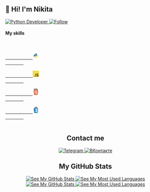 <!-- About me -->
<h2>👋 Hi! I'm Nikita</h2>
<a href="https://img.shields.io/badge/Python%20Developer-blue?style=flat-square&logo=python&logoColor=white">
	<img src="https://img.shields.io/badge/Python%20Developer-blue?style=flat-square&logo=python&logoColor=white" alt="Python Developer">
</a>
<a href="https://img.shields.io/github/followers/fy5tew?style=social">
	<img src="https://img.shields.io/github/followers/fy5tew?style=social" alt="Follow">
</a>
<!-- My skills -->
<h4>My skills</h4>
<div>
	<code>
		<a href="https://raw.githubusercontent.com/github/explore/80688e429a7d4ef2fca1e82350fe8e3517d3494d/topics/python/python.png">
			<img src="https://raw.githubusercontent.com/github/explore/80688e429a7d4ef2fca1e82350fe8e3517d3494d/topics/python/python.png" alt="Python" title="Python" height=20>
		</a>
		<a href="https://raw.githubusercontent.com/github/explore/80688e429a7d4ef2fca1e82350fe8e3517d3494d/topics/javascript/javascript.png">
			<img src="https://raw.githubusercontent.com/github/explore/80688e429a7d4ef2fca1e82350fe8e3517d3494d/topics/javascript/javascript.png" alt="JavaScript" title="JavaScript" height=20>
		</a>
		<a href="https://raw.githubusercontent.com/github/explore/80688e429a7d4ef2fca1e82350fe8e3517d3494d/topics/html/html.png">
			<img src="https://raw.githubusercontent.com/github/explore/80688e429a7d4ef2fca1e82350fe8e3517d3494d/topics/html/html.png" alt="HTML" title="HTML" height=20>
		</a>
		<a href="https://raw.githubusercontent.com/github/explore/80688e429a7d4ef2fca1e82350fe8e3517d3494d/topics/css/css.png">
			<img src="https://raw.githubusercontent.com/github/explore/80688e429a7d4ef2fca1e82350fe8e3517d3494d/topics/css/css.png" alt="CSS" title="CSS" height=20>
		</a>
	</code>
</div>
<!-- My contacts -->
<div align="center">
	<h2>Contact me</h2>
	<a href="https://t.me/fy5tew">
		<img src=https://img.shields.io/badge/Telegram-27a7e8?style=for-the-badge&logo=telegram alt="Telegram">
	</a>
	<a href="https://vk.com/fy5tew">
		<img src="https://img.shields.io/badge/%D0%B2%D0%BA%D0%BE%D0%BD%D1%82%D0%B0%D0%BA%D1%82%D0%B5-%232E87FB.svg?&style=for-the-badge&logo=vk&logoColor=white" alt="ВКонтакте">
	</a>
</div>
<!-- GitHub stats -->
<h2 align="center">My GitHub Stats</h2>
<!-- DarkMode -->
<div align="center">
	<a href="https://github-readme-stats.vercel.app/api?custom_title=GitHub%20Stats&show_icons=true&hide_rank=false&count_private=true&disable_animations=true&username=fy5tew&cache_seconds=1800&locale=en&border_color=57a5fe&theme=github_dark#gh-dark-mode-only">
		<img src="https://github-readme-stats.vercel.app/api?custom_title=GitHub%20Stats&show_icons=true&hide_rank=false&count_private=true&disable_animations=true&username=fy5tew&cache_seconds=1800&locale=en&border_color=57a5fe&theme=github_dark#gh-dark-mode-only" alt="See My GitHub Stats" height=160>
	</a>
	<a href="https://github-readme-stats.vercel.app/api/top-langs/?custom_title=Most%20Used%20Languages&layout=compact&langs_count=10&username=fy5tew&cache_seconds=1800&locale=en&border_color=57a5fe&theme=github_dark#gh-dark-mode-only">
		<img src="https://github-readme-stats.vercel.app/api/top-langs/?custom_title=Most%20Used%20Languages&layout=compact&langs_count=10&username=fy5tew&cache_seconds=1800&locale=en&border_color=57a5fe&theme=github_dark#gh-dark-mode-only" alt="See My Most Used Languages" height=160>
	</a>
</div>
<!-- LightMode -->
<div align="center">
	<a href="https://github-readme-stats.vercel.app/api?custom_title=GitHub%20Stats&show_icons=true&hide_rank=false&count_private=true&disable_animations=true&username=fy5tew&cache_seconds=1800&locale=en&border_color=57a5fe&theme=github_light#gh-light-mode-only">
		<img src="https://github-readme-stats.vercel.app/api?custom_title=GitHub%20Stats&show_icons=true&hide_rank=false&count_private=true&disable_animations=true&username=fy5tew&cache_seconds=1800&locale=en&border_color=57a5fe&theme=github_light#gh-light-mode-only" alt="See My GitHub Stats" height=160>
	</a>
	<a href="https://github-readme-stats.vercel.app/api/top-langs/?custom_title=Most%20Used%20Languages&layout=compact&langs_count=10&username=fy5tew&cache_seconds=1800&locale=en&border_color=57a5fe&theme=github_light#gh-light-mode-only">
		<img src="https://github-readme-stats.vercel.app/api/top-langs/?custom_title=Most%20Used%20Languages&layout=compact&langs_count=10&username=fy5tew&cache_seconds=1800&locale=en&border_color=57a5fe&theme=github_light#gh-light-mode-only" alt="See My Most Used Languages" height=160>
	</a>
</div>
